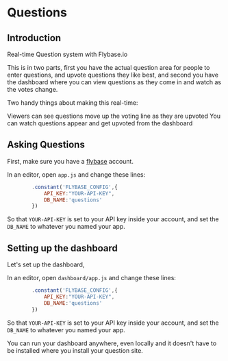 # Questions

## Introduction

Real-time Question system with Flybase.io

This is in two parts, first you have the actual question area for people to enter questions, and upvote questions they like best, and second you have the dashboard where you can view questions as they come in and watch as the votes change.

Two handy things about making this real-time:

Viewers can see questions move up the voting line as they are upvoted
You can watch questions appear and get upvoted from the dashboard

## Asking Questions

First, make sure you have a [flybase](https://app.flybase.io/signup) account.

In an editor, open `app.js` and change these lines:

```javascript
		.constant('FLYBASE_CONFIG',{
			API_KEY:"YOUR-API-KEY",
			DB_NAME:'questions'
		})
```

So that `YOUR-API-KEY` is set to your API key inside your account, and set the `DB_NAME` to whatever you named your app.

## Setting up the dashboard

Let's set up the dashboard,

In an editor, open `dashboard/app.js` and change these lines:

```javascript
		.constant('FLYBASE_CONFIG',{
			API_KEY:"YOUR-API-KEY",
			DB_NAME:'questions'
		})
```

So that `YOUR-API-KEY` is set to your API key inside your account, and set the `DB_NAME` to whatever you named your app.

You can run your dashboard anywhere, even locally and it doesn't have to be installed where you install your question site.
